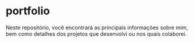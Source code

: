 # portfolio
Neste repositório, você encontrará as principais informações sobre mim, bem como detalhes dos projetos que desenvolvi ou nos quais colaborei.
